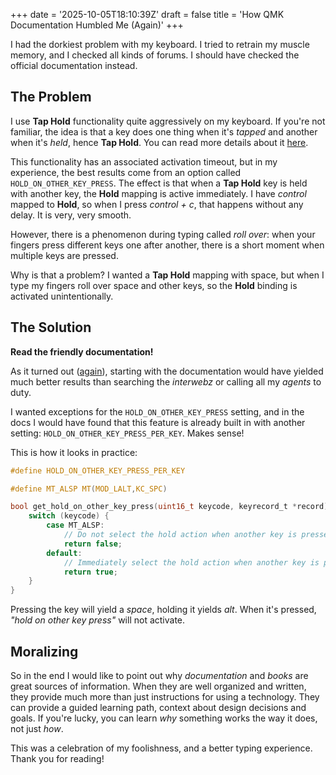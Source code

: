 +++
date = '2025-10-05T18:10:39Z'
draft = false
title = 'How QMK Documentation Humbled Me (Again)'
+++

I had the dorkiest problem with my keyboard. I tried to retrain my muscle memory, and I checked all kinds of forums. I should have checked the official documentation instead.

<!--more-->

## The Problem

I use **Tap Hold** functionality quite aggressively on my keyboard. If you're not familiar, the idea is that a key does one thing when it's _tapped_ and another when it's _held_, hence **Tap Hold**. You can read more details about it [here](/posts/create-custom-keyboard-layout-with-qmk-for-no-reason).

This functionality has an associated activation timeout, but in my experience, the best results come from an option called `HOLD_ON_OTHER_KEY_PRESS`. The effect is that when a **Tap Hold** key is held with another key, the **Hold** mapping is active immediately. I have _control_ mapped to **Hold**, so when I press _control + c_, that happens without any delay. It is very, very smooth.

However, there is a phenomenon during typing called _roll over_: when your fingers press different keys one after another, there is a short moment when multiple keys are pressed.

Why is that a problem? I wanted a **Tap Hold** mapping with space, but when I type my fingers roll over space and other keys, so the **Hold** binding is activated unintentionally.

## The Solution

**Read the friendly documentation!**

As it turned out ([again](/posts/qmk-userspaces-and-a-silly-man)), starting with the documentation would have yielded much better results than searching the _interwebz_ or calling all my _agents_ to duty.

I wanted exceptions for the `HOLD_ON_OTHER_KEY_PRESS` setting, and in the docs I would have found that this feature is already built in with another setting: `HOLD_ON_OTHER_KEY_PRESS_PER_KEY`. Makes sense!

This is how it looks in practice:

```c
#define HOLD_ON_OTHER_KEY_PRESS_PER_KEY

#define MT_ALSP MT(MOD_LALT,KC_SPC)

bool get_hold_on_other_key_press(uint16_t keycode, keyrecord_t *record) {
    switch (keycode) {
        case MT_ALSP:
            // Do not select the hold action when another key is pressed.
            return false;
        default:
            // Immediately select the hold action when another key is pressed.
            return true;
    }
}
```

Pressing the key will yield a _space_, holding it yields _alt_. When it's pressed, _"hold on other key press"_ will not activate.

## Moralizing

So in the end I would like to point out why _documentation_ and _books_ are great sources of information. When they are well organized and written, they provide much more than just instructions for using a technology. They can provide a guided learning path, context about design decisions and goals. If you're lucky, you can learn _why_ something works the way it does, not just _how_.

This was a celebration of my foolishness, and a better typing experience. Thank you for reading!
